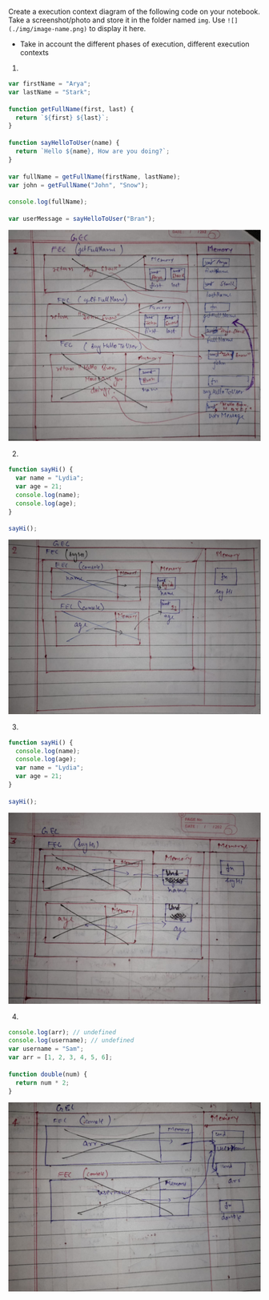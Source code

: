 Create a execution context diagram of the following code on your notebook. Take a screenshot/photo and store it in the folder named `img`. Use `![](./img/image-name.png)` to display it here.

- Take in account the different phases of execution, different execution contexts

1.

```js
var firstName = "Arya";
var lastName = "Stark";

function getFullName(first, last) {
  return `${first} ${last}`;
}

function sayHelloToUser(name) {
  return `Hello ${name}, How are you doing?`;
}

var fullName = getFullName(firstName, lastName);
var john = getFullName("John", "Snow");

console.log(fullName);

var userMessage = sayHelloToUser("Bran");
```

<!-- Put your image below -->

![](./img/image1.jpeg)

2.

```js
function sayHi() {
  var name = "Lydia";
  var age = 21;
  console.log(name);
  console.log(age);
}

sayHi();
```

<!-- Put your image below -->

![](./img/image2.jpeg)

3.

```js
function sayHi() {
  console.log(name);
  console.log(age);
  var name = "Lydia";
  var age = 21;
}

sayHi();
```

<!-- Put your image below -->

![](./img/image3.jpeg)

4.

```js
console.log(arr); // undefined
console.log(username); // undefined
var username = "Sam";
var arr = [1, 2, 3, 4, 5, 6];

function double(num) {
  return num * 2;
}
```

<!-- Put your image below -->

![](./img/image4.jpeg)
